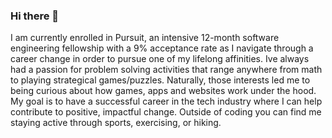 ### Hi there 👋

I am currently enrolled in Pursuit, an intensive 12-month software engineering fellowship with a 9% acceptance rate as I navigate through a career change in order to pursue one of my lifelong affinities. Ive always had a passion for problem solving activities that range anywhere from math to playing strategical games/puzzles. Naturally, those interests led me to being curious about how games, apps and websites work under the hood. My goal is to have a successful career in the tech industry where I can help contribute to positive, impactful change. Outside of coding you can find me staying active through sports, exercising, or hiking.

<!--
**imolina212/imolina212** is a ✨ _special_ ✨ repository because its `README.md` (this file) appears on your GitHub profile.

Here are some ideas to get you started:

- 🔭 I’m currently working on ...
- 🌱 I’m currently learning ...
- 👯 I’m looking to collaborate on ...
- 🤔 I’m looking for help with ...
- 💬 Ask me about ...
- 📫 How to reach me: ...
- 😄 Pronouns: ...
- ⚡ Fun fact: ...
-->
